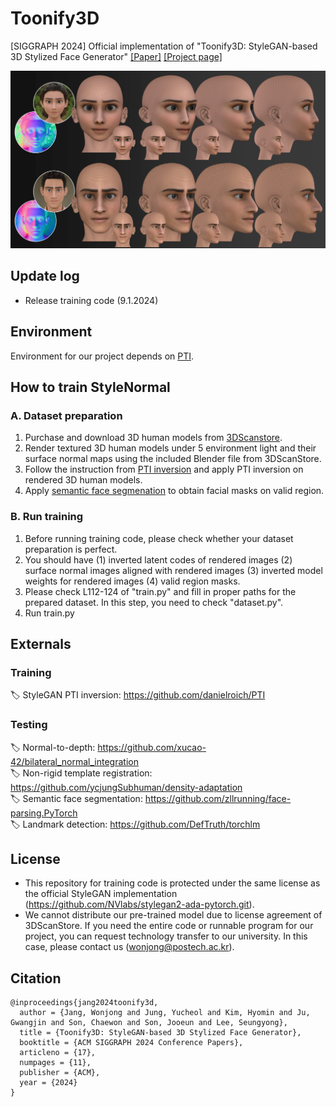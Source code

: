 # Toonify3D
[SIGGRAPH 2024] Official implementation of "Toonify3D: StyleGAN-based 3D Stylized Face Generator"
[[Paper]](http://wonjongg.me/assets/pdf/Toonify3D.pdf) [[Project page]](http://wonjongg.me/Toonify3D_pages)

![teaser](./assets/teaser.png)

## Update log
- Release training code (9.1.2024)

## Environment
Environment for our project depends on [PTI](https://github.com/danielroich/PTI).

## How to train StyleNormal

### A. Dataset preparation
1. Purchase and download 3D human models from [3DScanstore](https://3dscanstore.com/).
2. Render textured 3D human models under 5 environment light and their surface normal maps using the included Blender file from 3DScanStore.
3. Follow the instruction from [PTI inversion](https://github.com/danielroich/PTI)  and apply PTI inversion on rendered 3D human models.
4. Apply [semantic face segmenation](https://github.com/zllrunning/face-parsing.PyTorch) to obtain facial masks on valid region.

### B. Run training
1. Before running training code, please check whether your dataset preparation is perfect.
2. You should have (1) inverted latent codes of rendered images (2) surface normal images aligned with rendered images (3) inverted model weights for rendered images (4) valid region masks.
3. Please check L112-124 of "train.py" and fill in proper paths for the prepared dataset. In this step, you need to check "dataset.py".
4. Run train.py

## Externals

### Training
🏷️ StyleGAN PTI inversion: https://github.com/danielroich/PTI

### Testing
🏷️ Normal-to-depth: https://github.com/xucao-42/bilateral_normal_integration  
🏷️ Non-rigid template registration: https://github.com/ycjungSubhuman/density-adaptation  
🏷️ Semantic face segmentation: https://github.com/zllrunning/face-parsing.PyTorch  
🏷️ Landmark detection: https://github.com/DefTruth/torchlm  

## License
- This repository for training code is protected under the same license as the official StyleGAN implementation (https://github.com/NVlabs/stylegan2-ada-pytorch.git).
- We cannot distribute our pre-trained model due to license agreement of 3DScanStore. If you need the entire code or runnable program for our project, you can request technology transfer to our university. In this case, please contact us (wonjong@postech.ac.kr).

## Citation
```
@inproceedings{jang2024toonify3d,
  author = {Jang, Wonjong and Jung, Yucheol and Kim, Hyomin and Ju, Gwangjin and Son, Chaewon and Son, Jooeun and Lee, Seungyong},
  title = {Toonify3D: StyleGAN-based 3D Stylized Face Generator},
  booktitle = {ACM SIGGRAPH 2024 Conference Papers}, 
  articleno = {17},
  numpages = {11},
  publisher = {ACM},
  year = {2024}
}
```
